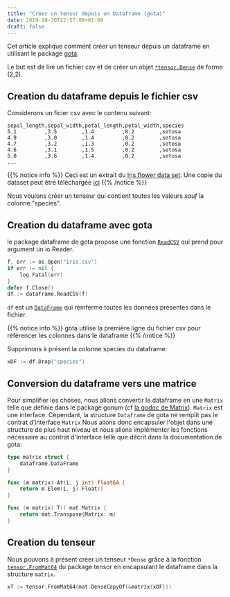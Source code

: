 ```yaml
---
title: "Créer un tensor depuis un Dataframe (gota)"
date: 2019-10-30T22:57:09+01:00
draft: false
---
```


Cet article explique comment créer un tenseur depuis un dataframe en utilisant le package [gota](https://github.com/go-gota/gota).

Le but est de lire un fichier csv et de créer un objet [`*tensor.Dense`](https://godoc.org/gorgonia.org/tensor#Dense) de forme (2,2).

## Creation du dataframe depuis le fichier csv

Considerons un ficier csv avec le contenu suivant:

```text
sepal_length,sepal_width,petal_length,petal_width,species
5.1         ,3.5        ,1.4         ,0.2        ,setosa
4.9         ,3.0        ,1.4         ,0.2        ,setosa
4.7         ,3.2        ,1.3         ,0.2        ,setosa
4.6         ,3.1        ,1.5         ,0.2        ,setosa
5.0         ,3.6        ,1.4         ,0.2        ,setosa
...
```

{{% notice info %}}
Ceci est un extrait du [Iris flower data set](https://en.wikipedia.org/wiki/Iris_flower_data_set).
Une copie du dataset peut être téléchargée [ici](https://gist.github.com/owulveryck/19a5ba9553ff8209b3b4227b5325041b#file-iris-csv)
{{% /notice %}}

Nous voulons créer un tenseur qui contient toutes les valeurs *sauf*  la colonne "species".

## Creation du dataframe avec gota

le package dataframe de gota propose une fonction [`ReadCSV`](https://godoc.org/github.com/kniren/gota/dataframe#ReadCSV)
qui prend pour argument un io.Reader.

```go
f, err := os.Open("iris.csv")
if err != nil {
    log.Fatal(err)
}
defer f.Close()
df := dataframe.ReadCSV(f)
```

`df` est un [`DataFrame`](https://godoc.org/github.com/kniren/gota/dataframe#DataFrame) qui remferme toutes les données présentes dans le fichier.

{{% notice info %}}
gota utilise la première ligne du fichier csv pour référencer les colonnes dans le dataframe
{{% /notice %}}

Supprimons à présent la colonne species du dataframe:

```go
xDF := df.Drop("species")
```
## Conversion du dataframe vers une matrice

Pour simplifier les choses, nous allons convertir le dataframe en une `Matrix` telle que définie dans le package gonum
(cf [la godoc de Matrix](https://godoc.org/gonum.org/v1/gonum/mat#Matrix)).
`Matrix` est une interface. Cependant, la structure `Dataframe` de gota ne remplit pas le contrat d'interface `Matrix`
Nous allons donc encapsuler l'objet dans une structure de plus haut niveau et nous allons
implémenter les fonctions nécessaire au contrat d'interface telle que décrit dans la documentation de gota:

```go
type matrix struct {
	dataframe.DataFrame
}

func (m matrix) At(i, j int) float64 {
	return m.Elem(i, j).Float()
}

func (m matrix) T() mat.Matrix {
	return mat.Transpose{Matrix: m}
}
```
## Creation du tenseur

Nous pouvons à présent créer un tenseur `*Dense` grâce à la fonction [`tensor.FromMat64`](https://godoc.org/gorgonia.org/tensor#FromMat64)
du package tensor en encapsulant le dataframe dans la structure `matrix`.

```go
xT := tensor.FromMat64(mat.DenseCopyOf(&matrix{xDF}))
```
